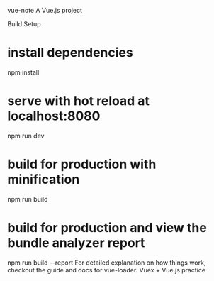 vue-note
A Vue.js project

Build Setup
# install dependencies
npm install

# serve with hot reload at localhost:8080
npm run dev

# build for production with minification
npm run build

# build for production and view the bundle analyzer report
npm run build --report
For detailed explanation on how things work, checkout the guide and docs for vue-loader. Vuex + Vue.js practice